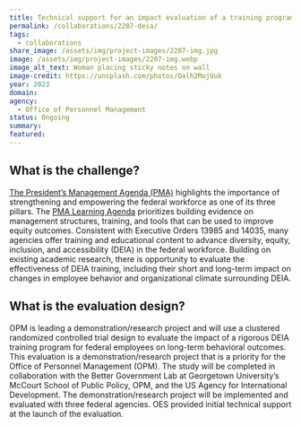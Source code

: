 ```yaml
---
title: Technical support for an impact evaluation of a training program
permalink: /collaborations/2207-deia/
tags:
  - collaborations
share_image: /assets/img/project-images/2207-img.jpg
image: /assets/img/project-images/2207-img.webp
image_alt_text: Woman placing sticky notes on wall
image-credit: https://unsplash.com/photos/Oalh2MojUuk
year: 2023
domain:
agency: 
  - Office of Personnel Management
status: Ongoing
summary: 
featured: 
---
```


## What is the challenge? 
<a href="https://www.performance.gov/pma/" target="blank_">The President’s Management Agenda (PMA)</a> highlights the importance of strengthening and empowering the federal workforce as one of its three pillars. The <a href="https://assets.performance.gov/PMA/PMA-Learning-Agenda.pdf" target="blank_">PMA Learning Agenda</a> prioritizes building evidence on management structures, training, and tools that can be used to improve equity outcomes. Consistent with Executive Orders 13985 and 14035, many agencies offer training and educational content to advance diversity, equity, inclusion, and accessibility (DEIA) in the federal workforce. Building on existing academic research, there is opportunity to evaluate the effectiveness of DEIA training, including their short and long-term impact on changes in employee behavior and organizational climate surrounding DEIA.

## What is the evaluation design?
OPM is leading a demonstration/research project and will use a clustered randomized controlled trial design to evaluate the impact of a rigorous DEIA training program for federal employees on long-term behavioral outcomes. This evaluation is a demonstration/research project that is a priority for the Office of Personnel Management (OPM). The study will be completed in collaboration with the Better Government Lab at Georgetown University’s McCourt School of Public Policy, OPM, and the US Agency for International Development. The demonstration/research project will be implemented and evaluated with three federal agencies. OES provided initial technical support at the launch of the evaluation.
